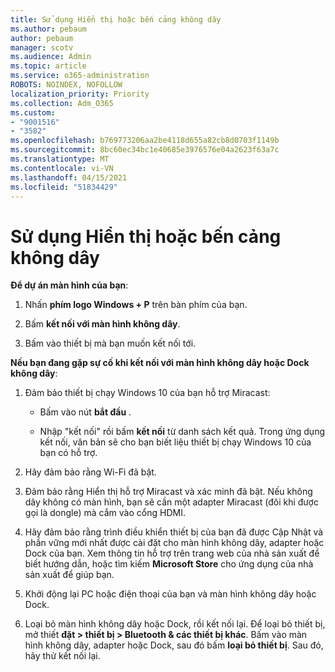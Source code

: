 ```yaml
---
title: Sử dụng Hiển thị hoặc bến cảng không dây
ms.author: pebaum
author: pebaum
manager: scotv
ms.audience: Admin
ms.topic: article
ms.service: o365-administration
ROBOTS: NOINDEX, NOFOLLOW
localization_priority: Priority
ms.collection: Adm_O365
ms.custom:
- "9001516"
- "3582"
ms.openlocfilehash: b769773206aa2be4118d655a82cb8d0703f1149b
ms.sourcegitcommit: 8bc60ec34bc1e40685e3976576e04a2623f63a7c
ms.translationtype: MT
ms.contentlocale: vi-VN
ms.lasthandoff: 04/15/2021
ms.locfileid: "51834429"
---
```

# <a name="use-wireless-displays-or-docks"></a>Sử dụng Hiển thị hoặc bến cảng không dây

**Để dự án màn hình của bạn**:

1. Nhấn **phím logo Windows + P** trên bàn phím của bạn.

2. Bấm **kết nối với màn hình không dây**.

3. Bấm vào thiết bị mà bạn muốn kết nối tới.

**Nếu bạn đang gặp sự cố khi kết nối với màn hình không dây hoặc Dock không dây**:

1. Đảm bảo thiết bị chạy Windows 10 của bạn hỗ trợ Miracast: 

    - Bấm vào nút **bắt đầu** .
    
    - Nhập "kết nối" rồi bấm **kết nối** từ danh sách kết quả. Trong ứng dụng kết nối, văn bản sẽ cho bạn biết liệu thiết bị chạy Windows 10 của bạn có hỗ trợ. 

2. Hãy đảm bảo rằng Wi-Fi đã bật. 

3. Đảm bảo rằng Hiển thị hỗ trợ Miracast và xác minh đã bật. Nếu không dây không có màn hình, bạn sẽ cần một adapter Miracast (đôi khi được gọi là dongle) mà cắm vào cổng HDMI.

4. Hãy đảm bảo rằng trình điều khiển thiết bị của bạn đã được Cập Nhật và phần vững mới nhất được cài đặt cho màn hình không dây, adapter hoặc Dock của bạn. Xem thông tin hỗ trợ trên trang web của nhà sản xuất để biết hướng dẫn, hoặc tìm kiếm **Microsoft Store** cho ứng dụng của nhà sản xuất để giúp bạn.

5. Khởi động lại PC hoặc điện thoại của bạn và màn hình không dây hoặc Dock.

6. Loại bỏ màn hình không dây hoặc Dock, rồi kết nối lại. Để loại bỏ thiết bị, mở thiết **đặt > thiết bị > Bluetooth & các thiết bị khác**. Bấm vào màn hình không dây, adapter hoặc Dock, sau đó bấm **loại bỏ thiết bị**. Sau đó, hãy thử kết nối lại.
